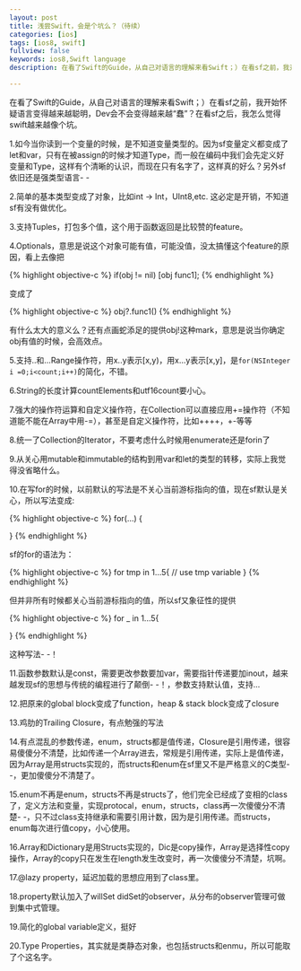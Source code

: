 ```yaml
---
layout: post
title: 浅尝Swift，会是个坑么？（待续）
categories: [ios]
tags: [ios8, swift]
fullview: false
keywords: ios8,Swift language
description: 在看了Swift的Guide，从自己对语言的理解来看Swift；）在看sf之前，我开始怀疑语言变得越来越聪明，Dev会不会变得越来越“蠢”？在看sf之后，我怎么觉得swift越来越像个坑。

---
```


在看了Swift的Guide，从自己对语言的理解来看Swift；）在看sf之前，我开始怀疑语言变得越来越聪明，Dev会不会变得越来越“蠢”？在看sf之后，我怎么觉得swift越来越像个坑。

1.如今当你读到一个变量的时候，是不知道变量类型的。因为sf变量定义都变成了let和var，只有在被assign的时候才知道Type，而一般在编码中我们会先定义好变量和Type，这样有个清晰的认识，而现在只有名字了，这样真的好么？另外sf依旧还是强类型语言- -

2.简单的基本类型变成了对象，比如int -> Int，UInt8,etc. 这必定是开销，不知道sf有没有做优化。

3.支持Tuples，打包多个值，这个用于函数返回是比较赞的feature。

4.Optionals，意思是说这个对象可能有值，可能没值，没太搞懂这个feature的原因，看上去像把

{% highlight objective-c %}
if(obj != nil)
  [obj func1];
{% endhighlight %}

变成了

{% highlight objective-c %}
obj?.func1()
{% endhighlight %}

有什么太大的意义么？还有点画蛇添足的提供obj!这种mark，意思是说当你确定obj有值的时候，会高效点。

5.支持..和...Range操作符，用x..y表示[x,y)，用x...y表示[x,y]，是`for(NSInteger i =0;i<count;i++)`的简化，不错。

6.String的长度计算countElements和utf16count要小心。

7.强大的操作符运算和自定义操作符，在Collection可以直接应用+=操作符（不知道能不能在Array中用-=），甚至是自定义操作符，比如++++，+-等等

8.统一了Collection的Iterator，不要考虑什么时候用enumerate还是forin了

9.从关心用mutable和immutable的结构到用var和let的类型的转移，实际上我觉得没省略什么。

10.在写for的时候，以前默认的写法是不关心当前游标指向的值，现在sf默认是关心，所以写法变成:

{% highlight objective-c %}
for(...)
{

}
{% endhighlight %}

sf的for的语法为：

{% highlight objective-c %}
for tmp in 1...5{
    // use tmp variable
}
{% endhighlight %}

但并非所有时候都关心当前游标指向的值，所以sf又象征性的提供

{% highlight objective-c %}
for _ in 1...5{

}
{% endhighlight %}

这种写法- -！

11.函数参数默认是const，需要更改参数要加var，需要指针传递要加inout，越来越发现sf的思想与传统的编程进行了颠倒- -！，参数支持默认值，支持...

12.把原来的global block变成了function，heap & stack block变成了closure

13.鸡肋的Trailing Closure，有点勉强的写法

14.有点混乱的参数传递，enum，structs都是值传递，Closure是引用传递，很容易傻傻分不清楚，比如传递一个Array进去，常规是引用传递，实际上是值传递，因为Array是用structs实现的，而structs和enum在sf里又不是严格意义的C类型- -，更加傻傻分不清楚了。

15.enum不再是enum，structs不再是structs了，他们完全已经成了变相的class了，定义方法和变量，实现protocal，enum，structs，class再一次傻傻分不清楚- -，只不过class支持继承和需要引用计数，因为是引用传递。而structs，enum每次进行值copy，小心使用。

16.Array和Dictionary是用Structs实现的，Dic是copy操作，Array是选择性copy操作，Array的copy只在发生在length发生改变时，再一次傻傻分不清楚，坑啊。

17.@lazy property，延迟加载的思想应用到了class里。

18.property默认加入了willSet didSet的observer，从分布的observer管理可做到集中式管理。

19.简化的global variable定义，挺好

20.Type Properties，其实就是类静态对象，也包括structs和enmu，所以可能取了个这名字。







